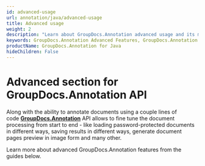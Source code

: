 ```yaml
---
id: advanced-usage
url: annotation/java/advanced-usage
title: Advanced usage
weight: 2
description: "Learn about GroupDocs.Annotation advanced usage and its multiple powerful features like customizing document annotating process and annotations appearance etc."
keywords: GroupDocs.Annotation Advanced Features, GroupDocs.Annotation Customization, GroupDocs.Annotation Advanced Features Java
productName: GroupDocs.Annotation for Java
hideChildren: False
---
```

# Advanced section for GroupDocs.Annotation API

Along with the ability to annotate documents using a couple lines of code **[GroupDocs.Annotation](https://products.groupdocs.com/annotation/java)** API allows to fine tune the document processing from start to end - like loading password-protected documents in different ways, saving results in different ways, generate document pages preview in image form and many other. 

Learn more about advanced GroupDocs.Annotation features from the guides below.
